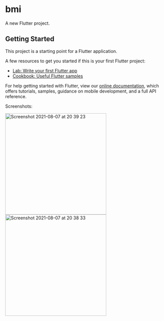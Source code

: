 # bmi

A new Flutter project.

## Getting Started

This project is a starting point for a Flutter application.

A few resources to get you started if this is your first Flutter project:

- [Lab: Write your first Flutter app](https://flutter.dev/docs/get-started/codelab)
- [Cookbook: Useful Flutter samples](https://flutter.dev/docs/cookbook)

For help getting started with Flutter, view our
[online documentation](https://flutter.dev/docs), which offers tutorials,
samples, guidance on mobile development, and a full API reference.

Screenshots:

<img width="322" alt="Screenshot 2021-08-07 at 20 39 23" src="https://user-images.githubusercontent.com/46821353/128610431-b2440241-0dbd-4726-bee9-320095855bb6.png">
<img width="322" alt="Screenshot 2021-08-07 at 20 38 33" src="https://user-images.githubusercontent.com/46821353/128610432-24cd706d-19d4-48e7-a3e4-82b87ea87c97.png">
